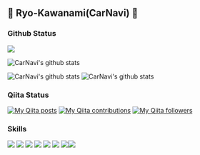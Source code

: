 ## 🚗 Ryo-Kawanami(CarNavi) 🚗

<!--
**Ryo-Kawanami/Ryo-Kawanami** is a ✨ _special_ ✨ repository because its `README.md` (this file) appears on your GitHub profile.

Here are some ideas to get you started:

- 🔭 I’m currently working on ...
- 🌱 I’m currently learning ...
- 👯 I’m looking to collaborate on ...
- 🤔 I’m looking for help with ...
- 💬 Ask me about ...
- 📫 How to reach me: ...
- 😄 Pronouns: ...
- ⚡ Fun fact: ...
-->

### Github Status
<img src="https://grass-graph.moshimo.works/images/Ryo-Kawanami.png">

![CarNavi's github stats](https://github-readme-stats.vercel.app/api?username=Ryo-Kawanami)

![CarNavi's github stats](https://github-readme-stats.vercel.app/api?username=CarNavi&show_icons=true&theme=radical)
![CarNavi's github stats](https://github-readme-stats.vercel.app/api/top-langs/?username=CarNavi&show_icons=true&theme=radical&layout=compact)  


### Qiita Status
[![My Qiita posts](https://qiita-badge.apiapi.app/s/mdo4nt6n/posts.svg)](http://qiita.com/mdo4nt6n)
[![My Qiita contributions](https://qiita-badge.apiapi.app/s/mdo4nt6n/contributions.svg)](http://qiita.com/mdo4nt6n)
[![My Qiita followers](https://qiita-badge.apiapi.app/s/mdo4nt6n/followers.svg)](http://qiita.com/mdo4nt6n)

### Skills
<img src="https://img.shields.io/badge/Python-f9d64e.svg?logo=python&style=flat"> <img src="https://img.shields.io/badge/TesorFlow-aa4c00.svg?logo=tensorflow&style=flat"> <img src="https://img.shields.io/badge/PyTorch-aa381e.svg?logo=pytorch&style=flat"> <img src="https://img.shields.io/badge/OpenCV-FF0000.svg?logo=opencv&style=flat"> <img src="https://img.shields.io/badge/PowerPoint-B7472A.svg?logo=Microsoft%20PowerPoint&style=flat"> <img src="https://img.shields.io/badge/Microsoft%20Azure-00a5ff.svg?logo=Microsoft%20Azure&style=flat"> <img src="https://img.shields.io/badge/-Docker-AAAAAA.svg?logo=docker&style=flat"><img src="https://img.shields.io/badge/Android-AAAAAA.svg?logo=android&style=flat">


 
